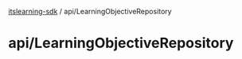 [itslearning-sdk](../../modules.md) / api/LearningObjectiveRepository

# api/LearningObjectiveRepository
